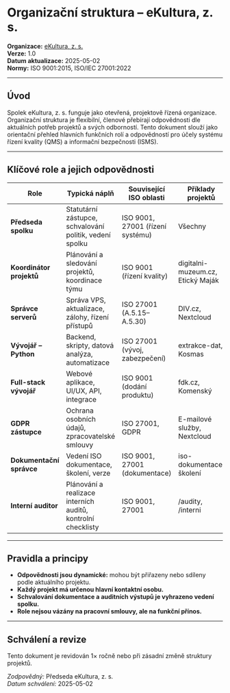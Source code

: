 # Organizační struktura – eKultura, z. s.
<!-- # prehledy/organizacni-struktura.md -->

**Organizace:** [eKultura, z. s.](https://ekultura.eu)  
**Verze:** 1.0  
**Datum aktualizace:** 2025-05-02  
**Normy:** ISO 9001:2015, ISO/IEC 27001:2022  

---

## Úvod

Spolek eKultura, z. s. funguje jako otevřená, projektově řízená organizace. Organizační struktura je flexibilní, členové přebírají odpovědnosti dle aktuálních potřeb projektů a svých odborností. Tento dokument slouží jako orientační přehled hlavních funkčních rolí a odpovědností pro účely systému řízení kvality (QMS) a informační bezpečnosti (ISMS).

---

## Klíčové role a jejich odpovědnosti

| Role | Typická náplň | Související ISO oblasti | Příklady projektů |
|------|----------------|--------------------------|-------------------|
| **Předseda spolku** | Statutární zástupce, schvalování politik, vedení spolku | ISO 9001, 27001 (řízení systému) | Všechny |
| **Koordinátor projektů** | Plánování a sledování projektů, koordinace týmu | ISO 9001 (řízení kvality) | digitalni-muzeum.cz, Etický Maják |
| **Správce serverů** | Správa VPS, aktualizace, zálohy, řízení přístupů | ISO 27001 (A.5.15–A.5.30) | DIV.cz, Nextcloud |
| **Vývojář – Python** | Backend, skripty, datová analýza, automatizace | ISO 27001 (vývoj, zabezpečení) | extrakce-dat, Kosmas |
| **Full-stack vývojář** | Webové aplikace, UI/UX, API, integrace | ISO 9001 (dodání produktu) | fdk.cz, Komenský |
| **GDPR zástupce** | Ochrana osobních údajů, zpracovatelské smlouvy | ISO 27001, GDPR | E-mailové služby, Nextcloud |
| **Dokumentační správce** | Vedení ISO dokumentace, školení, verze | ISO 9001, 27001 (dokumentace) | iso-dokumentace, školení |
| **Interní auditor** | Plánování a realizace interních auditů, kontrolní checklisty | ISO 9001, 27001 | /audity, /interni |

---

## Pravidla a principy

- **Odpovědnosti jsou dynamické:** mohou být přiřazeny nebo sdíleny podle aktuálního projektu.
- **Každý projekt má určenou hlavní kontaktní osobu.**
- **Schvalování dokumentace a auditních výstupů je vyhrazeno vedení spolku.**
- **Role nejsou vázány na pracovní smlouvy, ale na funkční přínos.**

---

## Schválení a revize

Tento dokument je revidován 1× ročně nebo při zásadní změně struktury projektů.

*Zodpovědný:* Předseda eKultura, z. s.  
*Datum schválení:* 2025-05-02
